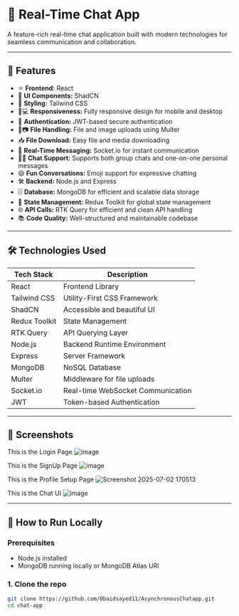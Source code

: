 # 💬 Real-Time Chat App

A feature-rich real-time chat application built with modern technologies for seamless communication and collaboration.

---

## 🚀 Features

- ⚛️ **Frontend:** React
- 🧩 **UI Components:** ShadCN
- 🎨 **Styling:** Tailwind CSS
- 📱💻 **Responsiveness:** Fully responsive design for mobile and desktop
- 🔑 **Authentication:** JWT-based secure authentication
- 📁📷 **File Handling:** File and image uploads using Multer
- 📥 **File Download:** Easy file and media downloading
- 💬 **Real-Time Messaging:** Socket.io for instant communication
- 👥💬 **Chat Support:** Supports both group chats and one-on-one personal messages
- 😄 **Fun Conversations:** Emoji support for expressive chatting
- 🛠️ **Backend:** Node.js and Express
- 🗄️ **Database:** MongoDB for efficient and scalable data storage
- 🧠 **State Management:** Redux Toolkit for global state management
- 🌐 **API Calls:** RTK Query for efficient and clean API handling
- 📚 **Code Quality:** Well-structured and maintainable codebase

---

## 🛠️ Technologies Used

| Tech Stack     | Description                    |
|----------------|--------------------------------|
| React          | Frontend Library               |
| Tailwind CSS   | Utility-First CSS Framework    |
| ShadCN         | Accessible and beautiful UI    |
| Redux Toolkit  | State Management               |
| RTK Query      | API Querying Layer             |
| Node.js        | Backend Runtime Environment    |
| Express        | Server Framework               |
| MongoDB        | NoSQL Database                 |
| Multer         | Middleware for file uploads    |
| Socket.io      | Real-time WebSocket Communication |
| JWT            | Token-based Authentication     |


---

## 📸 Screenshots
This is the Login Page
![image](https://github.com/user-attachments/assets/1908411b-701d-4127-80cf-609070688a8f)

This is the SignUp Page
![image](https://github.com/user-attachments/assets/35afd9a9-9531-43b7-afe0-f0e1442047bd)

This is the Profile Setup Page
![Screenshot 2025-07-02 170513](https://github.com/user-attachments/assets/91599a4e-f2ea-4930-aba8-6fc9669d3ac4)

This is the Chat UI
![image](https://github.com/user-attachments/assets/6cf08c29-c8a3-4fdd-a6c4-377b33eaef81)




---

## 🧪 How to Run Locally

### Prerequisites

- Node.js installed
- MongoDB running locally or MongoDB Atlas URI

### 1. Clone the repo

```bash
git clone https://github.com/Obaidsayed11/AsynchronousChatapp.git
cd chat-app

